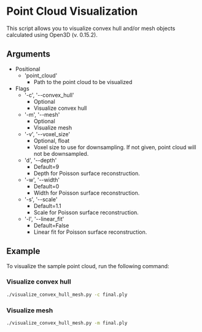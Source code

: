 # Point Cloud Visualization

This script allows you to visualize convex hull and/or mesh objects calculated using Open3D (v. 0.15.2). 

## Arguments

- Positional 
  - 'point_cloud'
    - Path to the point cloud to be visualized
- Flags 
  - '-c', '--convex_hull'
    - Optional
    - Visualize convex hull
  - '-m', '--mesh'
    - Optional
    - Visualize mesh
  - '-v', '--voxel_size'
    - Optional, float
    - Voxel size to use for downsampling. If not given, point cloud will not be downsampled. 
  - 'd', '--depth'
    - Default=9
    - Depth for Poisson surface reconstruction.
  - '-w', '--width'
    - Default=0
    - Width for Poisson surface reconstruction.
  - '-s', '--scale'
    - Default=1.1
    - Scale for Poisson surface reconstruction.
  - '-l', '--linear_fit'
    - Default=False
    - Linear fit for Poisson surface reconstruction.
    
## Example 

To visualize the sample point cloud, run the following command: 

### Visualize convex hull

```bash
./visualize_convex_hull_mesh.py -c final.ply
```

### Visualize mesh 

```bash 
./visualize_convex_hull_mesh.py -m final.ply
```